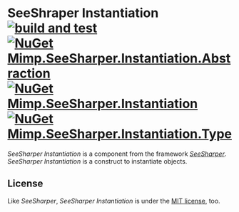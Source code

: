 # SeeShraper Instantiation [![build and test](https://img.shields.io/github/workflow/status/DavenaHack/SeeSharper.Instantiation/build%20and%20test?label=build%20and%20test&logo=github)](https://github.com/DavenaHack/SeeSharper.Instantiation/actions/workflows/BuildAndTest.yml) [![NuGet Mimp.SeeSharper.Instantiation.Abstraction](https://img.shields.io/nuget/v/Mimp.SeeSharper.Instantiation.Abstraction?label=Mimp.SeeSharper.Instantiation.Abstraction&logo=nuget)](https://www.nuget.org/packages/Mimp.SeeSharper.Instantiation.Abstraction/) [![NuGet Mimp.SeeSharper.Instantiation](https://img.shields.io/nuget/v/Mimp.SeeSharper.Instantiation?label=Mimp.SeeSharper.Instantiation&logo=nuget)](https://www.nuget.org/packages/Mimp.SeeSharper.Instantiation/) [![NuGet Mimp.SeeSharper.Instantiation.Type](https://img.shields.io/nuget/v/Mimp.SeeSharper.Instantiation.Type?label=Mimp.SeeSharper.Instantiation.Type&logo=nuget)](https://www.nuget.org/packages/Mimp.SeeSharper.Instantiation.Type/)

*SeeSharper Instantiation* is a component from the framework *[SeeSharper](https://github.com/DavenaHack/SeeSharper)*. *SeeSharper Instantiation* is a construct to instantiate objects.


## License
Like *SeeSharper*, *SeeSharper Instantiation* is under the [MIT license](https://github.com/DavenaHack/SeeSharper.Instantiation/blob/master/LICENSE), too.
